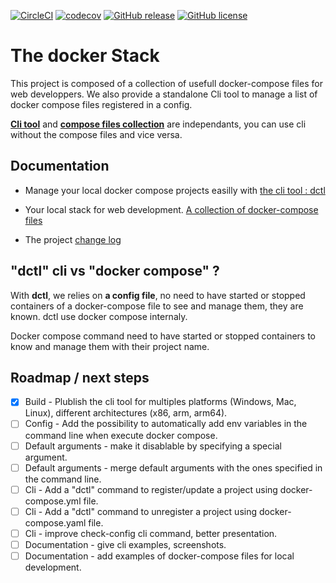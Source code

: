 [![CircleCI](https://dl.circleci.com/status-badge/img/gh/FabienD/docker-stack/tree/main.svg?style=shield)](https://dl.circleci.com/status-badge/redirect/gh/FabienD/docker-stack/tree/main)
[![codecov](https://codecov.io/github/FabienD/docker-stack/branch/main/graph/badge.svg?token=IH5NLYP8K4)](https://codecov.io/github/FabienD/docker-stack)
[![GitHub release](https://img.shields.io/github/release/FabienD/docker-stack.svg)](https://github.com/FabienD/docker-stack/releases)
[![GitHub license](https://img.shields.io/github/license/FabienD/docker-stack.svg)](https://github.com/FabienD/docker-stack/blob/main/LICENSE)


# The docker Stack

This project is composed of a collection of usefull docker-compose files for web developpers. We also provide a standalone Cli tool to manage a list of docker compose files registered in a config.

[**Cli tool**](doc/dctl.md) and [**compose files collection**](doc/collection.md) are independants, you can use cli without the compose files and vice versa.

## Documentation

- Manage your local docker compose projects easilly with [the cli tool : dctl](doc/dctl.md)
- Your local stack for web development. [A collection of docker-compose files](doc/collection.md)

- The project [change log](CHANGELOG.md)

## "dctl" cli vs "docker compose" ?

With **dctl**, we relies on **a config file**, no need to have started or stopped containers of a docker-compose file to see and manage them, they are known. dctl use docker compose internaly.

Docker compose command need to have started or stopped containers to know and manage them with their project name.

## Roadmap / next steps

- [x] Build - Plublish the cli tool for multiples platforms (Windows, Mac, Linux), different architectures (x86, arm, arm64).
- [ ] Config - Add the possibility to automatically add env variables in the command line when execute docker compose.
- [ ] Default arguments - make it disablable by specifying a special argument.
- [ ] Default arguments - merge default arguments with the ones specified in the command line.
- [ ] Cli - Add a "dctl" command to register/update a project using docker-compose.yml file.
- [ ] Cli - Add a "dctl" command to unregister a project using docker-compose.yaml file.
- [ ] Cli - improve check-config cli command, better presentation.
- [ ] Documentation - give cli examples, screenshots.
- [ ] Documentation - add examples of docker-compose files for local development.
